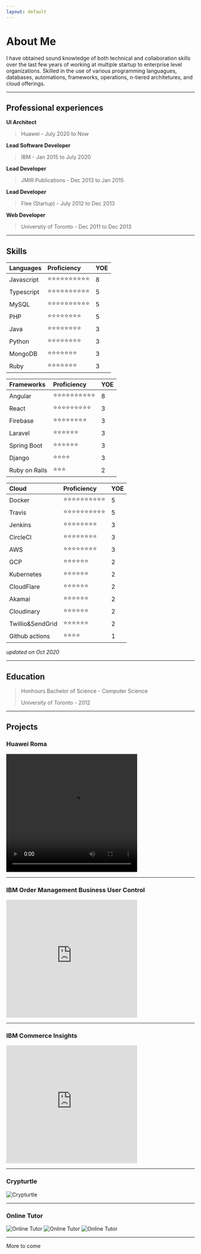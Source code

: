 ```yaml
---
layout: default
---
```

# About Me

I have obtained sound knowledge of both technical and collaboration skills over the last few years of working at multiple startup to enterprise level organizations. Skilled in the use of various programming languagues, databases, automations, frameworks, operations, n-tiered architetures, and cloud offerings.

* * *

## Professional experiences

**UI Architect**
> Huawei - July 2020 to Now

**Lead Software Developer**
> IBM - Jan 2015 to July 2020

**Lead Developer**
> JMIR Publications - Dec 2013 to Jan 2015

**Lead Developer**
> Flee (Startup) - July 2012 to Dec 2013

**Web Developer**
> University of Toronto - Dec 2011 to Dec 2013

* * *

## Skills

| Languages        | Proficiency       | YOE   |
|:-------------|:------------------|:------|
| Javascript   | ⭐⭐⭐⭐⭐⭐⭐⭐⭐⭐       | 8  |
| Typescript   | ⭐⭐⭐⭐⭐⭐⭐⭐⭐⭐       | 5  |
| MySQL         | ⭐⭐⭐⭐⭐⭐⭐⭐⭐⭐          | 5 |
| PHP          | ⭐⭐⭐⭐⭐⭐⭐⭐       | 5  |
| Java         | ⭐⭐⭐⭐⭐⭐⭐⭐         | 3  |
| Python       | ⭐⭐⭐⭐⭐⭐⭐⭐         | 3  |
| MongoDB         | ⭐⭐⭐⭐⭐⭐⭐          | 3 |
| Ruby         | ⭐⭐⭐⭐⭐⭐⭐          | 3 |

| Frameworks   | Proficiency       | YOE   |
|:-------------|:------------------|:------|
| Angular   | ⭐⭐⭐⭐⭐⭐⭐⭐⭐⭐       | 8  |
| React   | ⭐⭐⭐⭐⭐⭐⭐⭐⭐       | 3  |
| Firebase         | ⭐⭐⭐⭐⭐⭐⭐⭐          | 3 |
| Laravel          | ⭐⭐⭐⭐⭐⭐       | 3  |
| Spring Boot         | ⭐⭐⭐⭐⭐⭐         | 3  |
| Django       | ⭐⭐⭐⭐        | 3  |
| Ruby on Rails         | ⭐⭐⭐          | 2 |

| Cloud   | Proficiency       | YOE   |
|:-------------|:------------------|:------|
| Docker   | ⭐⭐⭐⭐⭐⭐⭐⭐⭐⭐       | 5  |
| Travis  | ⭐⭐⭐⭐⭐⭐⭐⭐⭐⭐       | 5  |
| Jenkins          | ⭐⭐⭐⭐⭐⭐⭐⭐       | 3  |
| CircleCI       | ⭐⭐⭐⭐⭐⭐⭐⭐        | 3  |
| AWS       | ⭐⭐⭐⭐⭐⭐⭐⭐        | 3  |
| GCP       | ⭐⭐⭐⭐⭐⭐        | 2  |
| Kubernetes         | ⭐⭐⭐⭐⭐⭐          | 2 |
| CloudFlare         | ⭐⭐⭐⭐⭐⭐          | 2 |
| Akamai         | ⭐⭐⭐⭐⭐⭐          | 2 |
| Cloudinary         | ⭐⭐⭐⭐⭐⭐          | 2 |
| Twillio&SendGrid         | ⭐⭐⭐⭐⭐⭐          | 2 |
| Github actions         | ⭐⭐⭐⭐         | 1  |

_updated on Oct 2020_

* * *

## Education

> Honhours Bachelor of Science - Computer Science
>
> University of Toronto - 2012

* * *

## Projects

### Huawei Roma

<video width="350" height="315" frameborader="0" allowfullscreen controls>
<source src="http://e-file.huawei.com/mediafiles/Video_MCD/EBG/PUBLIC/en/2020/01/2421def8-962a-4336-a306-e781f5036432.mp4" type="video/mp4">
</video>

* * *

### IBM Order Management Business User Control

<iframe src="https://www.youtube.com/embed/mBJ-dUKfQxg"
    width="350"
    height="315"
    frameborder="0"
    allowfullscreen>
</iframe>

* * *

### IBM Commerce Insights

<iframe src="https://www.youtube.com/embed/Rdau2npWuKY"
    width="350"
    height="315"
    frameborder="0"
    allowfullscreen>
</iframe>

* * *

### Crypturtle

![Crypturtle](https://s3.amazonaws.com/ionic-marketplace/crypturtle/screenshot_6.jpg)

* * *

### Online Tutor

![Online Tutor](https://user-images.githubusercontent.com/70731255/96349300-b266c200-107c-11eb-9c29-b1a43b5373e4.png)
![Online Tutor](https://user-images.githubusercontent.com/70731255/96349302-b4c91c00-107c-11eb-8b2a-09fc3e9d5edf.png)
![Online Tutor](https://user-images.githubusercontent.com/70731255/96349303-b4c91c00-107c-11eb-930b-5f97dc831ec5.png)

* * *
More to come
